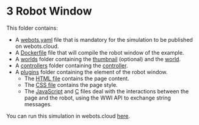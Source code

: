 # 3 Robot Window
This folder contains:
 - A [webots.yaml](webots.yaml) file that is mandatory for the simulation to be published on webots.cloud.
 - A [Dockerfile](Dockerfile) file that will compile the robot window of the example.
 - A [worlds](worlds) folder containing the [thumbnail](worlds/.thymio_obstacle_avoidance.jpg) (optional) and the [world](worlds/thymio_obstacle_avoidance.wbt).
 - A [controllers](controllers) folder containing the [controller](controllers/thymo_braitenberg/thymo_braitenberg.py).
 - A [plugins](plugins) folder containing the element of the robot window.
   - The [HTML file](plugins/robot_windows/speed_robot_window/speed_robot_window.html) contains the page content.
   - The [CSS file](plugins/robot_windows/speed_robot_window/speed_robot_window.css) contains the page style.
   - The [JavaScript](plugins/robot_windows/speed_robot_window/speed_robot_window.js) and [C](plugins/robot_windows/speed_robot_window/speed_robot_window.c) files deal with the interactions between the page and the robot, using the WWI API to exchange string messages.

You can run this simulation in webots.cloud [here](https://webots.cloud/run?version=R2022b&url=https://github.com/cyberbotics/webots-cloud-simulation-examples/blob/main/3_robot_window/worlds/thymio_obstacle_avoidance.wbt).
